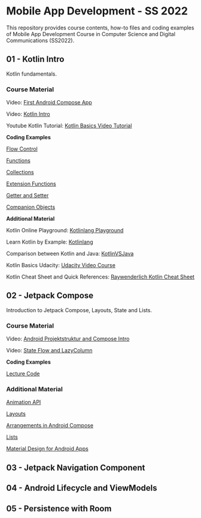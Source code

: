 # Mobile App Development - SS 2022

This repository provides course contents, how-to files and coding examples of Mobile App Development Course in Computer Science and Digital Communications (SS2022).


## 01 - Kotlin Intro ##

Kotlin fundamentals.

### Course Material ###

Video: [First Android Compose App](https://fhcw.cloud.panopto.eu/Panopto/Pages/Viewer.aspx?id=a89b1ee6-d981-4c1e-a950-ae3d00f5c1d1)

Video: [Kotlin Intro](https://fhcw.cloud.panopto.eu/Panopto/Pages/Viewer.aspx?id=f9b372f5-390e-487a-8900-ae3d00f5c9b4)

Youtube Kotlin Tutorial: [Kotlin Basics Video Tutorial](https://www.youtube.com/playlist?list=PLNmsVeXQZj7rylgyThgUldHG8KE6Nbc1O)

**Coding Examples**

[Flow Control](https://github.com/leonardo1710/mad_course_ss22/tree/main/01KotlinIntro/src/main/kotlin/at/ac/fhcampuswien/flowcontrol)

[Functions](https://github.com/leonardo1710/mad_course_ss22/tree/main/01KotlinIntro/src/main/kotlin/at/ac/fhcampuswien/functions)

[Collections](https://github.com/leonardo1710/mad_course_ss22/tree/main/01KotlinIntro/src/main/kotlin/at/ac/fhcampuswien/collections)

[Extension Functions](https://github.com/leonardo1710/mad_course_ss22/tree/main/01KotlinIntro/src/main/kotlin/at/ac/fhcampuswien/extensionfunctions)

[Getter and Setter](https://github.com/leonardo1710/mad_course_ss22/tree/main/01KotlinIntro/src/main/kotlin/at/ac/fhcampuswien/kotlin_getter_setter)

[Companion Objects](https://github.com/leonardo1710/mad_course_ss22/tree/main/01KotlinIntro/src/main/kotlin/at/ac/fhcampuswien/companionobjects)

**Additional Material**

Kotlin Online Playground: [Kotlinlang Playground](https://play.kotlinlang.org/)

Learn Kotlin by Example: [Kotlinlang](https://play.kotlinlang.org/byExample)

Comparison between Kotlin and Java: [KotlinVSJava](https://www.kotlinvsjava.com/)

Kotlin Basics Udacity: [Udacity Video Course](https://www.udacity.com/course/kotlin-bootcamp-for-programmers--ud9011)

Kotlin Cheat Sheet and Quick References: [Raywenderlich Kotlin Cheat Sheet](https://koenig-media.raywenderlich.com/uploads/2019/11/RW-Kotlin-Cheatsheet-1.1.pdf)

## 02 - Jetpack Compose 
Introduction to Jetpack Compose, Layouts, State and Lists.

### Course Material ###
Video: [Android Projektstruktur and Compose Intro](https://fhcw.cloud.panopto.eu/Panopto/Pages/Viewer.aspx?id=738f5f78-6f1c-4032-a7b1-ae3d00f5d193)

Video: [State Flow and LazyColumn](https://fhcw.cloud.panopto.eu/Panopto/Pages/Viewer.aspx?id=21ecdd89-36c9-4381-ae9a-ae3d00f585a9)

**Coding Examples**

[Lecture Code](https://github.com/leonardo1710/MovieAppLD02)

### Additional Material ###

[Animation API](https://developer.android.com/jetpack/compose/animation)

[Layouts](https://developer.android.com/jetpack/compose/layouts)

[Arrangements in Android Compose](https://developer.android.com/reference/kotlin/androidx/compose/foundation/layout/Arrangement)

[Lists](https://developer.android.com/jetpack/compose/lists)

[Material Design for Android Apps](https://developer.android.com/jetpack/compose/themes/material)


## 03 - Jetpack Navigation Component

## 04 - Android Lifecycle and ViewModels

## 05 - Persistence with Room